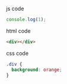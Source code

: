 
js code

```js
console.log(1);
```

html code

```html
<div></div>
```

css code

```css
.div {
  background: orange;
}
```
